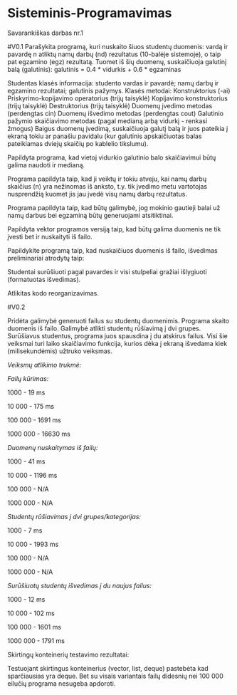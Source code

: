 # Sisteminis-Programavimas
 Savarankiškas darbas nr.1
 
 #V0.1 
Parašykita programą, kuri nuskaito šiuos studentų duomenis:
vardą ir pavardę
n atliktų namų darbų (nd) rezultatus (10-balėje sistemoje), o taip pat egzamino (egz) rezultatą.
Tuomet iš šių duomenų, suskaičiuoja galutinį balą (galutinis):
galutinis = 0.4 * vidurkis + 0.6 * egzaminas

Studentas klasės informacija:
studento vardas ir pavardė;
namų darbų ir egzamino rezultatai;
galutinis pažymys.
Klasės metodai: 
Konstruktorius (-ai) 
Priskyrimo-kopijavimo operatorius (trijų taisyklė)
Kopijavimo konstruktorius (trijų taisyklė)
Destruktorius (trijų taisyklė)
Duomenų įvedimo metodas (perdengtas cin)
Duomenų išvedimo metodas (perdengtas cout)
Galutinio pažymio skaičiavimo metodas (pagal medianą arbą vidurkį - renkasi žmogus)
Baigus duomenų įvedimą, suskaičiuoja galutį balą ir juos pateikia į ekraną tokiu ar panašiu pavidalu (kur galutinis apskaičiuotas balas pateikiamas dviejų skaičių po kablelio tikslumu).

Papildyta programa, kad vietoj vidurkio galutinio balo skaičiavimui būtų galima naudoti ir medianą.

Programa papildyta taip, kad ji veiktų ir tokiu atveju, kai namų darbų skaičius (n) yra nežinomas iš anksto, t.y. tik įvedimo metu vartotojas nusprendžią kuomet jis jau įvedė visų namų darbų rezultatus.

Programa papildyta taip, kad būtų galimybė, jog mokinio gautieji balai už namų darbus bei egzaminą būtų generuojami atsitiktinai.

Papildyta vektor programos versiją taip, kad būtų galima duomenis ne tik įvesti bet ir nuskaityti iš failo.

Papildykite programą taip, kad nuskaičiuos duomenis iš failo, išvedimas preliminariai atrodytų taip:

Studentai surūšiuoti pagal pavardes ir visi stulpeliai gražiai išlygiuoti (formatuotas išvedimas).

Atlikitas kodo reorganizavimas.

#V0.2

Pridėta galimybė generuoti failus su studentų duomenimis.
Programa skaito duomenis iš failo.
Galimybė atlikti studentų rūšiavimą į dvi grupes.
Surūšiavus studentus, programa juos spausdina į du atskirus failus.
Visi šie veiksmai turi laiko skaičiavimo funkcija, kurios dėka į ekraną išvedama kiek (milisekundėmis) užtruko veiksmas.

_Veiksmų atlikimo trukmė:_

_Failų kūrimas:_

1000 - 19 ms

10 000 - 175 ms

100 000 - 1691 ms

1000 000 - 16630 ms

_Duomenų nuskaitymas iš failų:_

1000 - 41 ms

10 000 - 1196 ms

100 000 - N/A 

1000 000 - N/A

_Studentų rūšiavimas į dvi grupes/kategorijas:_

1000 - 7 ms

10 000 - 1993 ms

100 000 - N/A

1000 000 - N/A

_Surūšiuotų studentų išvedimas į du naujus failus:_

1000 - 12 ms

10 000 - 102 ms

100 000 - 1601 ms

1000 000 - 1791 ms

Skirtingų konteinerių testavimo rezultatai:

Testuojant skirtingus konteinerius (vector, list, deque) pastebėta kad sparčiausias yra deque.
Bet su visais variantais failų didesnių nei 100 000 eilučių programa nesugeba apdoroti.
